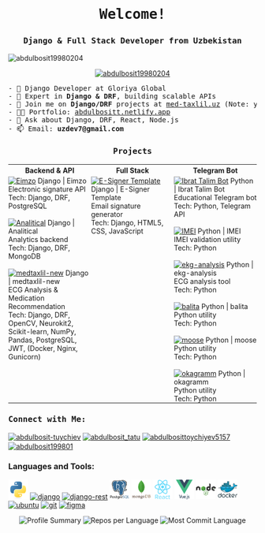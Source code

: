 <h1 align="center"><pre>Welcome!</pre></h1>
<h3 align="center"><pre>Django & Full Stack Developer from Uzbekistan</pre></h3>

<p align="left">
    <img src="https://komarev.com/ghpvc/?username=abdulbosit19980204&label=Profile%20views&color=0e75b6&style=for-the-badge" alt="abdulbosit19980204" />
</p>

<p align="center">
    <a href="https://github.com/abdulbosit19980204"><img src="https://github-profile-trophy.vercel.app/?username=abdulbosit19980204&theme=algolia&row=2&column=5&margin-w=15&margin-h=15" alt="abdulbosit19980204" /></a>
</p>

<pre>
- 🔭 Django Developer at Gloriya Global
- 🌱 Expert in <b>Django & DRF</b>, building scalable APIs
- 👯 Join me on <b>Django/DRF</b> projects at <a href="https://med-taxlil.uz/">med-taxlil.uz</a> (Note: yacdem.uz is a separate Node.js project)
- 👨‍💻 Portfolio: <a href="https://abdulbositt.netlify.app/">abdulbositt.netlify.app</a>
- 💬 Ask about Django, DRF, React, Node.js
- 📫 Email: <b>uzdev7@gmail.com</b>
</pre>

<h3 align="center"><pre>Projects</pre></h3>
<table style="width: 100%;">
  <tr>
    <th width="33.33%">Backend & API</th>
    <th width="33.33%">Full Stack</th>
    <th width="33.33%">Telegram Bot</th>
  </tr>
  <tr>
    <td style="vertical-align: top; padding: 0;">
      <a href="https://github.com/abdulbosit19980204/eimzo"><img src="https://img.shields.io/badge/-Django%2FDRF-0e75b6?logo=django&style=flat-square" alt="Eimzo" /></a> Django | Eimzo<br>Electronic signature API<br>Tech: Django, DRF, PostgreSQL<br><br>
      <a href="https://github.com/abdulbosit19980204/analitical"><img src="https://img.shields.io/badge/-Django%2FDRF-0e75b6?logo=django&style=flat-square" alt="Analitical" /></a> Django | Analitical<br>Analytics backend<br>Tech: Django, DRF, MongoDB<br><br>
      <a href="https://github.com/abdulbosit19980204/medtaxlil-new"><img src="https://img.shields.io/badge/-Django%2FDRF-0e75b6?logo=django&style=flat-square" alt="medtaxlil-new" /></a> Django | medtaxlil-new<br>ECG Analysis & Medication Recommendation<br>Tech: Django, DRF, OpenCV, Neurokit2, Scikit-learn, NumPy, Pandas, PostgreSQL, JWT, (Docker, Nginx, Gunicorn)
    </td>
    <td style="vertical-align: top; padding: 0;">
      <a href="https://github.com/abdulbosit19980204/e-signer-template"><img src="https://img.shields.io/badge/-Full%20Stack-0e75b6?logo=html5&style=flat-square" alt="E-Signer Template" /></a> Django | E-Signer Template<br>Email signature generator<br>Tech: Django, HTML5, CSS, JavaScript
    </td>
    <td style="vertical-align: top; padding: 0;">
      <a href="https://github.com/abdulbosit19980204/ibrat-talim-bot"><img src="https://img.shields.io/badge/-Python-ffffff?logo=python&style=flat-square&labelColor=ffffff&color=0e75b6" alt="Ibrat Talim Bot" /></a> Python | Ibrat Talim Bot<br>Educational Telegram bot<br>Tech: Python, Telegram API<br><br>
      <a href="https://github.com/abdulbosit19980204/imei"><img src="https://img.shields.io/badge/-Python-ffffff?logo=python&style=flat-square&labelColor=ffffff&color=0e75b6" alt="IMEI" /></a> Python | IMEI<br>IMEI validation utility<br>Tech: Python<br><br>
      <a href="https://github.com/abdulbosit19980204/ekg-analysis"><img src="https://img.shields.io/badge/-Python-ffffff?logo=python&style=flat-square&labelColor=ffffff&color=0e75b6" alt="ekg-analysis" /></a> Python | ekg-analysis<br>ECG analysis tool<br>Tech: Python<br><br>
      <a href="https://github.com/abdulbosit19980204/projects/tree/master/python/balita"><img src="https://img.shields.io/badge/-Python-ffffff?logo=python&style=flat-square&labelColor=ffffff&color=0e75b6" alt="balita" /></a> Python | balita<br>Python utility<br>Tech: Python<br><br>
      <a href="https://github.com/abdulbosit19980204/projects/tree/master/python/moose"><img src="https://img.shields.io/badge/-Python-ffffff?logo=python&style=flat-square&labelColor=ffffff&color=0e75b6" alt="moose" /></a> Python | moose<br>Python utility<br>Tech: Python<br><br>
      <a href="https://github.com/abdulbosit19980204/projects/tree/master/python/okagramm"><img src="https://img.shields.io/badge/-Python-ffffff?logo=python&style=flat-square&labelColor=ffffff&color=0e75b6" alt="okagramm" /></a> Python | okagramm<br>Python utility<br>Tech: Python
    </td>
  </tr>
</table>

<h3 align="left"><pre>Connect with Me:</pre></h3>
<p align="left">
    <a href="https://linkedin.com/in/abdulbosit-tuychiev" target="_blank"><img align="center" src="https://raw.githubusercontent.com/rahuldkjain/github-profile-readme-generator/master/src/images/icons/Social/linked-in-alt.svg" alt="abdulbosit-tuychiev" height="30" width="40" /></a>
    <a href="https://instagram.com/abdulbosit_tatu" target="_blank"><img align="center" src="https://raw.githubusercontent.com/rahuldkjain/github-profile-readme-generator/master/src/images/icons/Social/instagram.svg" alt="abdulbosit_tatu" height="30" width="40" /></a>
    <a href="https://www.youtube.com/c/abdulbosittoychiyev5157" target="_blank"><img align="center" src="https://raw.githubusercontent.com/rahuldkjain/github-profile-readme-generator/master/src/images/icons/Social/youtube.svg" alt="abdulbosittoychiyev5157" height="30" width="40" /></a>
    <a href="https://www.hackerrank.com/abdulbosit199801" target="_blank"><img align="center" src="https://raw.githubusercontent.com/rahuldkjain/github-profile-readme-generator/master/src/images/icons/Social/hackerrank.svg" alt="abdulbosit199801" height="30" width="40" /></a>
</p>

<h3 align="left">Languages and Tools:</h3>
<p align="left">
    <a href="https://www.python.org" target="_blank" rel="noreferrer"><img src="https://raw.githubusercontent.com/devicons/devicon/master/icons/python/python-original.svg" alt="python" width="40" height="40" /></a>
    <a href="https://www.djangoproject.com/" target="_blank" rel="noreferrer"><img src="https://cdn.worldvectorlogo.com/logos/django.svg" alt="django" width="40" height="40" /></a>
    <a href="https://www.django-rest-framework.org/" target="_blank" rel="noreferrer"><img src="https://cdn.jsdelivr.net/gh/devicons/devicon@latest/icons/djangorest/djangorest-original.svg" alt="django-rest" width="60" height="60" /></a>
    <a href="https://www.postgresql.org" target="_blank" rel="noreferrer"><img src="https://raw.githubusercontent.com/devicons/devicon/master/icons/postgresql/postgresql-original-wordmark.svg" alt="postgresql" width="40" height="40" /></a>
    <a href="https://www.mongodb.com/" target="_blank" rel="noreferrer"><img src="https://raw.githubusercontent.com/devicons/devicon/master/icons/mongodb/mongodb-original-wordmark.svg" alt="mongodb" width="40" height="40" /></a>
    <a href="https://reactjs.org/" target="_blank" rel="noreferrer"><img src="https://raw.githubusercontent.com/devicons/devicon/master/icons/react/react-original-wordmark.svg" alt="react" width="40" height="40" /></a>
    <a href="https://vuejs.org/" target="_blank" rel="noreferrer"><img src="https://raw.githubusercontent.com/devicons/devicon/master/icons/vuejs/vuejs-original-wordmark.svg" alt="vuejs" width="40" height="40" /></a>
    <a href="https://nodejs.org" target="_blank" rel="noreferrer"><img src="https://raw.githubusercontent.com/devicons/devicon/master/icons/nodejs/nodejs-original-wordmark.svg" alt="nodejs" width="40" height="40" /></a>
    <a href="https://www.docker.com/" target="_blank" rel="noreferrer"><img src="https://raw.githubusercontent.com/devicons/devicon/master/icons/docker/docker-original-wordmark.svg" alt="docker" width="40" height="40" /></a>
    <a href="https://www.linux.org/" target="_blank" rel="noreferrer"><img src="https://cdn.jsdelivr.net/gh/devicons/devicon@latest/icons/ubuntu/ubuntu-original.svg" alt="ubuntu" width="40" height="40" /></a>
    <a href="https://git-scm.com/" target="_blank" rel="noreferrer"><img src="https://www.vectorlogo.zone/logos/git-scm/git-scm-icon.svg" alt="git" width="40" height="40" /></a>
    <a href="https://www.figma.com/" target="_blank" rel="noreferrer"><img src="https://www.vectorlogo.zone/logos/figma/figma-icon.svg" alt="figma" width="40" height="40" /></a>
</p>

<p align="center">
    <img src="https://github-profile-summary-cards.vercel.app/api/cards/profile-details?username=abdulbosit19980204&theme=dracula" alt="Profile Summary" />
    <img src="https://github-profile-summary-cards.vercel.app/api/cards/repos-per-language?username=abdulbosit19980204&theme=dracula" alt="Repos per Language" />
    <img src="https://github-profile-summary-cards.vercel.app/api/cards/most-commit-language?username=abdulbosit19980204&theme=dracula" alt="Most Commit Language" />
</p>
